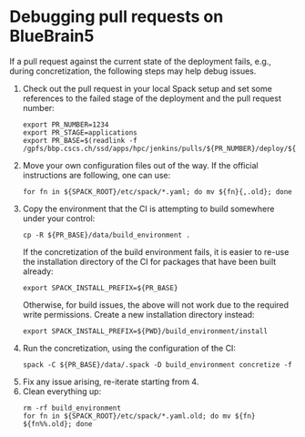 # Debugging pull requests on BlueBrain5

If a pull request against the current state of the deployment fails, e.g.,
during concretization, the following steps may help debug issues.

1. Check out the pull request in your local Spack setup and set some
   references to the failed stage of the deployment and the pull request
   number:
   ```console
   export PR_NUMBER=1234
   export PR_STAGE=applications
   export PR_BASE=$(readlink -f /gpfs/bbp.cscs.ch/ssd/apps/hpc/jenkins/pulls/${PR_NUMBER}/deploy/${PR_STAGE}/latest)
   ```
2. Move your own configuration files out of the way. If the official
   instructions are following, one can use:
   ```console
   for fn in ${SPACK_ROOT}/etc/spack/*.yaml; do mv ${fn}{,.old}; done
   ```
3. Copy the environment that the CI is attempting to build somewhere under
   your control:
   ```console
   cp -R ${PR_BASE}/data/build_environment .
   ```
   If the concretization of the build environment fails, it is easier to
   re-use the installation directory of the CI for packages that have been
   built already:
   ```console
   export SPACK_INSTALL_PREFIX=${PR_BASE}
   ```
   Otherwise, for build issues, the above will not work due to the required
   write permissions.
   Create a new installation directory instead:
   ```console
   export SPACK_INSTALL_PREFIX=${PWD}/build_environment/install
   ```
4. Run the concretization, using the configuration of the CI:
   ```console
   spack -C ${PR_BASE}/data/.spack -D build_environment concretize -f
   ```
5. Fix any issue arising, re-iterate starting from 4.
6. Clean everything up:
   ```console
   rm -rf build_environment
   for fn in ${SPACK_ROOT}/etc/spack/*.yaml.old; do mv ${fn} ${fn%%.old}; done
   ```
